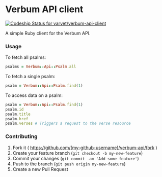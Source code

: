 # Verbum API client

[ ![Codeship Status for varvet/verbum-api-client](http://img.shields.io/codeship/8f6cdbb0-40e6-0132-61d2-361b888cab07.svg)](https://codeship.io/projects/44012)

A simple Ruby client for the Verbum API.

### Usage

To fetch all psalms:

```ruby
psalms = Verbum::Api::Psalm.all
```

To fetch a single psalm:

```ruby
psalm = Verbum::Api::Psalm.find(1)
```

To access data on a psalm:

```ruby
psalm = Verbum::Api::Psalm.find(1)
psalm.id
psalm.title
psalm.href
psalm.verses # Triggers a request to the verse resource
```

### Contributing

1. Fork it ( https://github.com/[my-github-username]/verbum-api/fork )
2. Create your feature branch (`git checkout -b my-new-feature`)
3. Commit your changes (`git commit -am 'Add some feature'`)
4. Push to the branch (`git push origin my-new-feature`)
5. Create a new Pull Request
